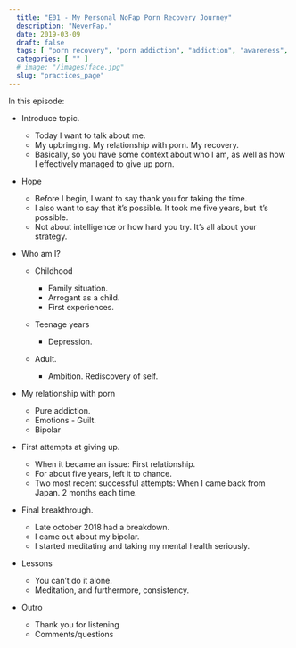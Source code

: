 ```yaml
---
  title: "E01 - My Personal NoFap Porn Recovery Journey"
  description: "NeverFap."
  date: 2019-03-09
  draft: false
  tags: [ "porn recovery", "porn addiction", "addiction", "awareness", "nofap", "neverfap", "neverfap deluxe", "neverfap basics", "nofap podcast", "neverfap podcast", "neverfap deluxe podcast" ]
  categories: [ "" ]
  # image: "/images/face.jpg"
  slug: "practices_page"
---
```


In this episode:

- Introduce topic. 
    - Today I want to talk about me. 
    - My upbringing. My relationship with porn. My recovery. 
    - Basically, so you have some context about who I am, as well as how I effectively managed to give up porn.

- Hope
    - Before I begin, I want to say thank you for taking the time.
    - I also want to say that it’s possible. It took me five years, but it’s possible.
    - Not about intelligence or how hard you try. It’s all about your strategy.

- Who am I?
    - Childhood
        - Family situation.
        - Arrogant as a child.
        - First experiences.
    - Teenage years
        - Depression.

    - Adult.
        - Ambition. Rediscovery of self.

- My relationship with porn
    - Pure addiction.
    - Emotions - Guilt.
    - Bipolar

- First attempts at giving up.
    - When it became an issue: First relationship.
    - For about five years, left it to chance.
    - Two most recent successful attempts: When I came back from Japan. 2 months each time.

- Final breakthrough. 
    - Late october 2018 had a breakdown. 
    - I came out about my bipolar.
    - I started meditating and taking my mental health seriously.

- Lessons
    - You can’t do it alone. 
    - Meditation, and furthermore, consistency.

- Outro
    - Thank you for listening
    - Comments/questions
